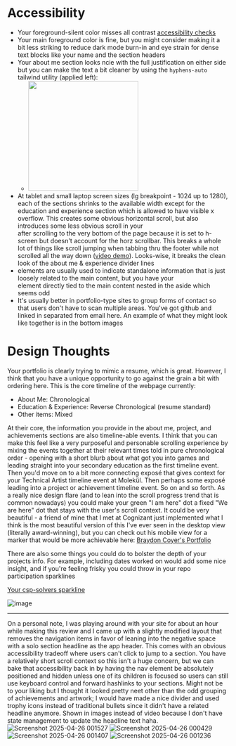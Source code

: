 # Accessibility
- Your foreground-silent color misses all contrast [accessibility checks](https://webaim.org/resources/contrastchecker/?fcolor=525252&bcolor=030608)
- Your main foreground color is fine, but you might consider making it a bit less striking to reduce dark mode burn-in and eye strain for dense text blocks like your name and the section headers
- Your about me section looks ncie with the full justification on either side but you can make the text a bit cleaner by using the `hyphens-auto` tailwind utility (applied left):
  - <img src="https://github.com/user-attachments/assets/79225700-e982-4ec8-890f-7d925fda2f6d" width="250">
- At tablet and small laptop screen sizes (lg breakpoint - 1024 up to 1280), each of the sections shrinks to the available width except for the education and experience section which is allowed to have visible x overflow. This creates some obvious horizontal scroll, but also introduces some less obvious scroll in your <aside> after scrolling to the very bottom of the page because it is set to h-screen but doesn't account for the horz scrollbar. This breaks a whole lot of things like scroll jumping when tabbing thru the footer while not scrolled all the way down ([video demo](https://www.loom.com/share/c045252ec1f94783933b8e9e3be7d0be)). Looks-wise, it breaks the clean look of the about me & experience divider lines
- <aside> elements are usually used to indicate standalone information that is just loosely related to the main content, but you have your <nav> element directly tied to the main content nested in the aside which seems odd
- It's usually better in portfolio-type sites to group forms of contact so that users don't have to scan multiple areas. You've got github and linked in separated from email here. An example of what they might look like together is in the bottom images

# Design Thoughts
Your portfolio is clearly trying to mimic a resume, which is great. However, I think that you have a unique opportunity to go against the grain a bit with ordering here. This is the core timeline of the webpage currently: 
- About Me: Chronological
- Education & Experience: Reverse Chronological (resume standard)
- Other items: Mixed

At their core, the information you provide in the about me, project, and achievements sections are also timeline-able events. I think that you can make this feel like a very purposeful and personable scrolling experience by mixing the events together at their relevant times told in pure chronological order - opening with a short blurb about what got you into games and leading straight into your secondary education as the first timeline event. Then you'd move on to a bit more connecting exposé that gives context for your Technical Artist timeline event at Molekül. Then perhaps some exposé leading into a project or achievement timeline event. So on and so forth. As a really nice design flare (and to lean into the scroll progress trend that is common nowadays) you could make your green "I am here" dot a fixed "We are here" dot that stays with the user's scroll context. It could be very beautiful - a friend of mine that I met at Cognizant just implemented what I think is the most beautiful version of this I've ever seen in the desktop view (literally award-winning), but you can check out his mobile view for a marker that would be more achievable here: [Braydon Coyer's Portfolio](https://josh-complex.github.io/ian-hornik-portfolio-review/)

There are also some things you could do to bolster the depth of your projects info. For example, including dates worked on would add some nice insight, and if you're feeling frisky you could throw in your repo participation sparklines

[Your csp-solvers sparkline](https://github.com/yiliansource/csp-solvers/graphs/participation?h=28&type=sparkline&w=155)

![image](https://github.com/user-attachments/assets/6971ad3b-bec9-4c7c-a727-cef484a61e37)


---------------------------------------------------------------------------------
On a personal note, I was playing around with your site for about an hour while making this review and I came up with a slightly modified layout that removes the navigation items in favor of leaning into the negative space with a solo section headline as the app header. This comes with an obvious accessibility tradeoff where users can't click to jump to a section. You have a relatively short scroll context so this isn't a huge concern, but we can bake that accessibility back in by having the nav element be absolutely positioned and hidden unless one of its children is focused so users can still use keyboard control and forward hashlinks to your sections. Might not be to your liking but I thought it looked pretty neet other than the odd grouping of achievements and artwork; I would have made a nice divider and used trophy icons instead of traditional bullets since it didn't have a related headline anymore. Shown in images instead of video because I don't have state management to update the headline text haha.
![Screenshot 2025-04-26 001527](https://github.com/user-attachments/assets/1accb584-0fce-4cb2-aa41-55b304181b4e)
![Screenshot 2025-04-26 000429](https://github.com/user-attachments/assets/082e5229-575b-4cff-afe8-c8fee9f7ef3c)
![Screenshot 2025-04-26 001407](https://github.com/user-attachments/assets/1ed6df90-36d1-477d-a032-6b8acb93f5aa)
![Screenshot 2025-04-26 001236](https://github.com/user-attachments/assets/7d093b0b-89c9-4139-81a4-dd86c4b435dc)
